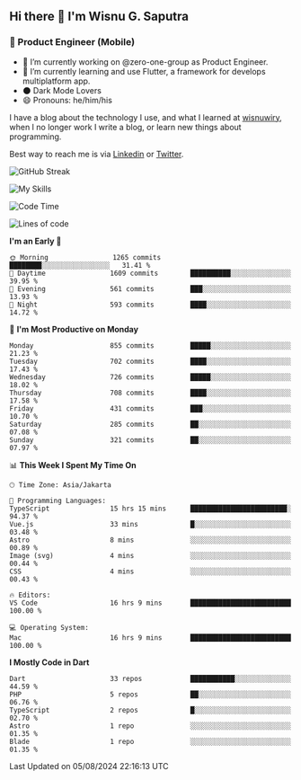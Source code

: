 ## Hi there 👋 I'm Wisnu G. Saputra

### :mobile_phone_off: Product Engineer (Mobile)

- 🔭 I’m currently working on @zero-one-group as Product Engineer.
- 🌱 I’m currently learning and use Flutter, a framework for develops multiplatform app.
- 🌑 Dark Mode Lovers
- 😄 Pronouns: he/him/his

I have a blog about the technology I use, and what I learned at [wisnuwiry](https://wisnuwiry.space/), when I no longer work I write a blog, or learn new things about programming.

Best way to reach me is via [Linkedin](https://www.linkedin.com/in/wisnu-saputra/) or [Twitter](https://twitter.com/wisnuwiry).

![GitHub Streak](https://streak-stats.demolab.com?user=wisnuwiry&theme=dark&hide_border=true)

![My Skills](https://skillicons.dev/icons?i=dart,flutter,kotlin,swift,go,js,css,neovim,git,linux&perline=5)

<!--START_SECTION:waka-->
![Code Time](http://img.shields.io/badge/Code%20Time-1%2C476%20hrs%2054%20mins-blue)

![Lines of code](https://img.shields.io/badge/From%20Hello%20World%20I%27ve%20Written-5.8%20million%20lines%20of%20code-blue)

**I'm an Early 🐤** 

```text
🌞 Morning                1265 commits        ████████░░░░░░░░░░░░░░░░░   31.41 % 
🌆 Daytime                1609 commits        ██████████░░░░░░░░░░░░░░░   39.95 % 
🌃 Evening                561 commits         ███░░░░░░░░░░░░░░░░░░░░░░   13.93 % 
🌙 Night                  593 commits         ████░░░░░░░░░░░░░░░░░░░░░   14.72 % 
```
📅 **I'm Most Productive on Monday** 

```text
Monday                   855 commits         █████░░░░░░░░░░░░░░░░░░░░   21.23 % 
Tuesday                  702 commits         ████░░░░░░░░░░░░░░░░░░░░░   17.43 % 
Wednesday                726 commits         █████░░░░░░░░░░░░░░░░░░░░   18.02 % 
Thursday                 708 commits         ████░░░░░░░░░░░░░░░░░░░░░   17.58 % 
Friday                   431 commits         ███░░░░░░░░░░░░░░░░░░░░░░   10.70 % 
Saturday                 285 commits         ██░░░░░░░░░░░░░░░░░░░░░░░   07.08 % 
Sunday                   321 commits         ██░░░░░░░░░░░░░░░░░░░░░░░   07.97 % 
```


📊 **This Week I Spent My Time On** 

```text
🕑︎ Time Zone: Asia/Jakarta

💬 Programming Languages: 
TypeScript               15 hrs 15 mins      ████████████████████████░   94.37 % 
Vue.js                   33 mins             █░░░░░░░░░░░░░░░░░░░░░░░░   03.48 % 
Astro                    8 mins              ░░░░░░░░░░░░░░░░░░░░░░░░░   00.89 % 
Image (svg)              4 mins              ░░░░░░░░░░░░░░░░░░░░░░░░░   00.44 % 
CSS                      4 mins              ░░░░░░░░░░░░░░░░░░░░░░░░░   00.43 % 

🔥 Editors: 
VS Code                  16 hrs 9 mins       █████████████████████████   100.00 % 

💻 Operating System: 
Mac                      16 hrs 9 mins       █████████████████████████   100.00 % 
```

**I Mostly Code in Dart** 

```text
Dart                     33 repos            ███████████░░░░░░░░░░░░░░   44.59 % 
PHP                      5 repos             ██░░░░░░░░░░░░░░░░░░░░░░░   06.76 % 
TypeScript               2 repos             █░░░░░░░░░░░░░░░░░░░░░░░░   02.70 % 
Astro                    1 repo              ░░░░░░░░░░░░░░░░░░░░░░░░░   01.35 % 
Blade                    1 repo              ░░░░░░░░░░░░░░░░░░░░░░░░░   01.35 % 
```




 Last Updated on 05/08/2024 22:16:13 UTC
<!--END_SECTION:waka-->
